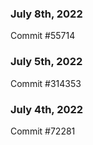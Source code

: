 ### July 8th, 2022

Commit #55714

### July 5th, 2022

Commit #314353


### July 4th, 2022

Commit #72281

